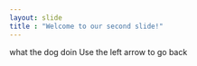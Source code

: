 ```yaml
---
layout: slide
title : "Welcome to our second slide!"
---
```

what the dog doin
Use the left arrow to go back 
